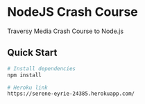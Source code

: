 # NodeJS Crash Course

Traversy Media Crash Course to Node.js

## Quick Start

```bash
# Install dependencies
npm install

# Heroku link
https://serene-eyrie-24385.herokuapp.com/
```

